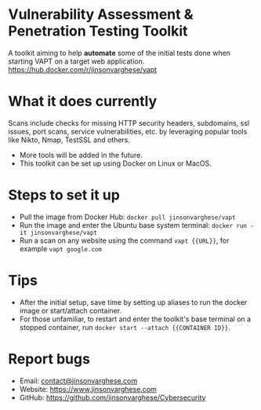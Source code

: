 # Vulnerability Assessment & Penetration Testing Toolkit

A toolkit aiming to help **automate** some of the initial tests done when starting VAPT on a target web application.
https://hub.docker.com/r/jinsonvarghese/vapt

# What it does currently

Scans include checks for missing HTTP security headers, subdomains, ssl issues, port scans, service vulnerabilities, etc. by leveraging popular tools like Nikto, Nmap, TestSSL and others. 

+ More tools will be added in the future.
+ This toolkit can be set up using Docker on Linux or MacOS.

# Steps to set it up

+ Pull the image from Docker Hub: `docker pull jinsonvarghese/vapt`
+ Run the image and enter the Ubuntu base system terminal: `docker run -it jinsonvarghese/vapt`
+ Run a scan on any website using the command `vapt {{URL}}`, for example `vapt google.com`

# Tips

+ After the initial setup, save time by setting up aliases to run the docker image or start/attach container.
+ For those unfamiliar, to restart and enter the toolkit's base terminal on a stopped container, run `docker start --attach {{CONTAINER ID}}`.

# Report bugs

+ Email: contact@jinsonvarghese.com
+ Website: https://www.jinsonvarghese.com
+ GitHub: https://github.com/jinsonvarghese/Cybersecurity
